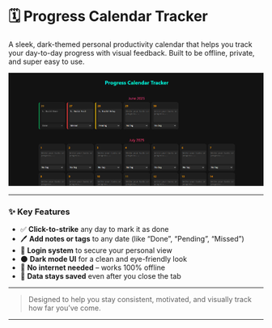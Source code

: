 # 🗓️ Progress Calendar Tracker

A sleek, dark-themed personal productivity calendar that helps you track your day-to-day progress with visual feedback. Built to be offline, private, and super easy to use.

![Calendar Preview](assets/CalendarPreview.png)

---

### ✨ Key Features

- ✅ **Click-to-strike** any day to mark it as done
- 🖊️ **Add notes or tags** to any date (like “Done”, “Pending”, “Missed”)
- 🔐 **Login system** to secure your personal view
- 🌑 **Dark mode UI** for a clean and eye-friendly look
- 🧠 **No internet needed** – works 100% offline
- 🔁 **Data stays saved** even after you close the tab

---

> Designed to help you stay consistent, motivated, and visually track how far you’ve come.

---